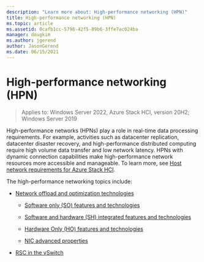 ```yaml
---
description: "Learn more about: High-performance networking (HPN)"
title: High-performance networking (HPN)
ms.topic: article
ms.assetid: 0cafb1cc-5798-42f5-89b6-3ffe7ac024ba
manager: dougkim
ms.author: jgerend
author: JasonGerend
ms.date: 06/15/2021
---
```


# High-performance networking (HPN)

> Applies to: Windows Server 2022, Azure Stack HCI, version 20H2; Windows Server 2019

High-performance networks (HPNs) play a role in real-time data processing requirements. For example, activities such as datacenter replication, datacenter disaster recovery, and high-performance distributed computing require high volume data transfer and low network latency. HPNs with dynamic connection capabilities make high-performance network resources more accessible and manageable. To learn more, see [Host network requirements for Azure Stack HCI](/azure-stack/hci/concepts/host-network-requirements).

The high-performance networking topics include:

- [Network offload and optimization technologies](network-offload-and-optimization.md)

  - [Software only (SO) features and technologies](hpn-software-only-features.md)

  - [Software and hardware (SH) integrated features and technologies](hpn-software-hardware-features.md)

  - [Hardware Only (HO) features and technologies](hpn-hardware-only-features.md)

  - [NIC advanced properties](hpn-nic-advanced-properties.md)

- [RSC in the vSwitch](rsc-in-the-vswitch.md)
